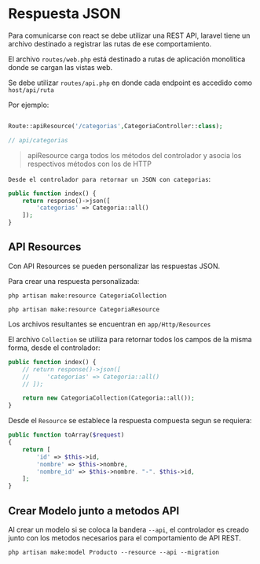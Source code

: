 # Respuesta JSON

Para comunicarse con react se debe utilizar una REST API, laravel tiene un archivo destinado a registrar las rutas de ese comportamiento.

El archivo `routes/web.php` está destinado a rutas de aplicación monolítica donde se cargan las vistas web.

Se debe utilizar `routes/api.php` en donde cada endpoint es accedido como `host/api/ruta`

Por ejemplo:

```php

Route::apiResource('/categorias',CategoriaController::class);

// api/categorias
```
> apiResource carga todos los métodos del controlador y asocia los respectivos métodos con los de HTTP

`Desde el controlador para retornar un JSON con categorias`:

```php
public function index() {
    return response()->json([
        'categorias' => Categoria::all()
    ]); 
}
```

##  API Resources

Con API Resources se pueden personalizar las respuestas JSON.

Para crear una respuesta personalizada:

```php artisan make:resource CategoriaCollection```

```php artisan make:resource CategoriaResource```

Los archivos resultantes se encuentran en `app/Http/Resources`

El archivo `Collection` se utiliza para retornar todos los campos de la misma forma, desde el controlador:

```php
public function index() {
    // return response()->json([
    //     'categorias' => Categoria::all()
    // ]); 

    return new CategoriaCollection(Categoria::all());
}
```

Desde el `Resource` se establece la respuesta compuesta segun se requiera:

```php
public function toArray($request)
{
    return [
        'id' => $this->id,
        'nombre' => $this->nombre,
        'nombre_id' => $this->nombre. "-". $this->id,
    ];
}
```

## Crear Modelo junto a metodos API

Al crear un modelo si se coloca la bandera `--api`, el controlador es creado junto con los metodos necesarios para el comportamiento de API REST.

```php artisan make:model Producto --resource --api --migration```